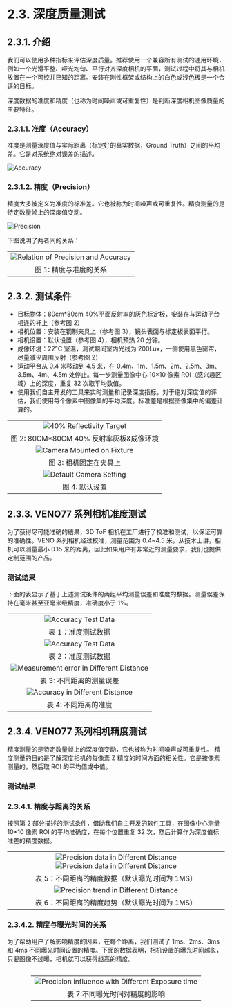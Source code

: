 # 2.3. 深度质量测试

## 2.3.1. 介绍

我们可以使用多种指标来评估深度质量。推荐使用一个兼容所有测试的通用环境，例如一个光滑平整、哑光均匀、平行对齐深度相机的平面，测试过程中将其与相机放置在一个可控并已知的距离。安装在刚性框架或结构上的白色或浅色板是一个合适的目标。

深度数据的准度和精度（也称为时间噪声或可重复性）是判断深度相机图像质量的主要特征。

### 2.3.1.1. 准度（Accuracy）

准度是测量深度值与实际距离（标定好的真实数据，Ground Truth）之间的平均差。它是对系统绝对误差的描述。

![Accuracy](pic/Accuracy.png)

### 2.3.1.2. 精度（Precision）

精度大多被定义为准度的标准差。它也被称为时间噪声或可重复性。精度测量的是特定数量帧上的深度值变动。

![Precision](pic/Precision.png)

下图说明了两者间的关系：

|                                                                                     |
| :---------------------------------------------------------------------------------: |
| ![Relation of Precision and Accuracy](<pic/Relation of Precision and Accuracy.png>) |
|                               图 1: 精度与准度的关系                                |

## 2.3.2. 测试条件

- 目标物体：80cm\*80cm 40%平面反射率的灰色标定板，安装在与运动平台相连的杆上（参考图 2）
- 相机位置：安装在钢制夹具上（参考图 3），镜头表面与标定板表面平行。
- 相机设置：默认设置（参考图 4），相机预热 20 分钟。
- 成像环境：22°C 室温，测试期间室内光线为 200Lux，一侧使用黑色窗帘，尽量减少周围反射（参考图 2）
- 运动平台从 0.4 米移动到 4.5 米，在 0.4m、1m、1.5m、2m、2.5m、3m、3.5m、4m、4.5m 处停止。每一步测量图像中心 10×10 像素 ROI（感兴趣区域）上的深度，重复 32 次取平均数值。
- 使用我们自主开发的工具来实时测量和记录深度指标。对于绝对深度值的评估，我们使用每个像素中图像集的平均深度。标准差是根据图像集中的偏差计算的。

|                                                                   |
| :---------------------------------------------------------------: |
|   ![40% Reflectivity Target](<pic/40 Reflectivity Target.png>)    |
|             图 2: 80CM\*80CM 40% 反射率灰板&成像环境              |
| ![Camera Mounted on Fixture](<pic/Camera Mounted on Fixture.png>) |
|                      图 3: 相机固定在夹具上                       |
|    ![Default Camera Setting](<pic/Default Camera Setting.png>)    |
|                          图 4: 默认设置                           |

## 2.3.3. VENO77 系列相机准度测试

为了获得尽可能准确的结果，3D ToF 相机在工厂进行了校准和测试，以保证可靠的准确性。VENO 系列相机经过校准，测量范围为 0.4\~4.5 米。从技术上讲，相机可以测量最小 0.15 米的距离，因此如果用户有非常近的测量要求，我们也提供定制范围的产品。

### 测试结果

下面的表显示了基于上述测试条件的两组平均测量误差和准度的数据。测量误差保持在毫米甚至亚毫米级精度，准确度小于 1%。

|                                                                                               |
| :-------------------------------------------------------------------------------------------: |
|                     ![Accuracy Test Data](<pic/Accuracy Test Data1.png>)                      |
|                                      表 1：准度测试数据                                       |
|                     ![Accuracy Test Data](<pic/Accuracy Test Data2.png>)                      |
|                                      表 2：准度测试数据                                       |
| ![Measurement error in Different Distance](<pic/Measurement error in Different Distance.png>) |
|                                   表 3: 不同距离的测量误差                                    |
|          ![Accuracy in Different Distance](<pic/Accuracy in Different Distance.png>)          |
|                                     表 4: 不同距离的准度                                      |

## 2.3.4. VENO77 系列相机精度测试

精度测量的是特定数量帧上的深度值变动，它也被称为时间噪声或可重复性。 精度测量的目的是了解深度相机的每像素 Z 精度的时间方面的相关性。它是按像素测量的，然后取 ROI 的平均值或中值。

### 测试结果

### 2.3.4.1. 精度与距离的关系

按照第 2 部分描述的测试条件，借助我们自主开发的软件工具，在图像中心测量 10×10 像素 ROI 的平均准确度，在每个位置重复 32 次，然后计算作为深度值标准差的精度数据。

|                                                                                                                                                                                   |
| :-------------------------------------------------------------------------------------------------------------------------------------------------------------------------------: |
| ![Precision data in Different Distance](<pic/Precision data in Different Distance1.png>) ![Precision data in Different Distance](<pic/Precision data in Different Distance2.png>) |
|                                                                  表 5：不同距离的精度数据（默认曝光时间为 1MS）                                                                   |
|                                             ![Precision trend in Different Distance](<pic/Precision trend in Different Distance.png>)                                             |
|                                                                  表 6：不同距离的精度趋势（默认曝光时间为 1MS）                                                                   |

### 2.3.4.2. 精度与曝光时间的关系

为了帮助用户了解影响精度的因素，在每个距离，我们测试了 1ms、2ms、3ms 和 4ms 不同曝光时间设置的精度。下面的数据表明，相机设置的曝光时间越长，只要图像不过曝，相机就可以获得越高的精度。

<div class="center">

|                                                                                                                 |
| :-------------------------------------------------------------------------------------------------------------: |
| ![Precision influence with Different Exposure time](<pic/Precision influence with Different Exposure time.png>) |
|                                          表 7:不同曝光时间对精度的影响                                          |

</div>

<style>
.center
{
  width: auto;
  display: table;
  margin-left: auto;
  margin-right: auto;
}
</style>
